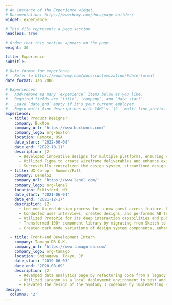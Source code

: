 ```yaml
---
# An instance of the Experience widget.
# Documentation: https://wowchemy.com/docs/page-builder/
widget: experience

# This file represents a page section.
headless: true

# Order that this section appears on the page.
weight: 30

title: Experience
subtitle:

# Date format for experience
#   Refer to https://wowchemy.com/docs/customization/#date-format
date_format: Jan 2006

# Experiences.
#   Add/remove as many `experience` items below as you like.
#   Required fields are `title`, `company`, and `date_start`.
#   Leave `date_end` empty if it's your current employer.
#   Begin multi-line descriptions with YAML's `|2-` multi-line prefix.
experience:
  - title: Product Designer
    company: Buxton
    company_url: 'https://www.buxtonco.com/'
    company_logo: org-buxton
    location: Remote, USA
    date_start: '2022-06-08'
    date_end: '2022-10-11'
    description: |2-  
      - Developed innovative designs for multiple platforms, ensuring close alignment with development goals and specializing in data-driven solutions; successfully launched 3 products with 100+ screens in 3 months.
      - Utilized Figma to create wireframe deliverables and enhance existing designs.
      - Successfully centralized the design system, streamlined design systems, and saved 2-3 hours of design time per week.
  - title: UX Co-op - Summer/Fall
    company: LenelS2
    company_url: 'https://www.lenel.com/'
    company_logo: org-lenel
    location: Pittsford, NY
    date_start: '2021-06-01'
    date_end: '2021-12-17'
    description: |2-  
      - Led end-to-end design process for a new guest access feature, Elements; maintained and evolved the design system, ensuring completeness by adding missing components and optimizing existing ones.
      - Conducted user interviews, created designs, and performed AB testing for a video security solution, resulting in actionable insights and improved user experience.
      - Utilized ProtoPie for its deep interaction capabilities and published results to confluence.
      - Transformed 100+ component library by migrating from Sketch to Figma, enhancing usability and consistency for designers within a dynamic design system. 
      - Created dark mode variations of design system components, enhancing visual options for user experience.

  - title: Front-end Development Intern 
    company: Tamago DB K.K.
    company_url: 'https://www.tamago-db.com/'
    company_logo: org-tamago
    location: Shinagawa, Tokyo, JP
    date_start: '2019-06-03'
    date_end: '2020-08-09'
    description: |2-
      - Revamped data analytics page by refactoring code from a legacy Google Charts library to a modern C3.js library, enhancing visualizations and improving user experience.
      - Utilized Laragon as a local deployment environment to test and debug code, ensuring functionality.
      - Elevated the design of the Symfony 3 codebase by implementing HTML, CSS, and JavaScript updates, resulting in a more visually appealing and user-friendly interface.
design:
  columns: '2'
---
```


